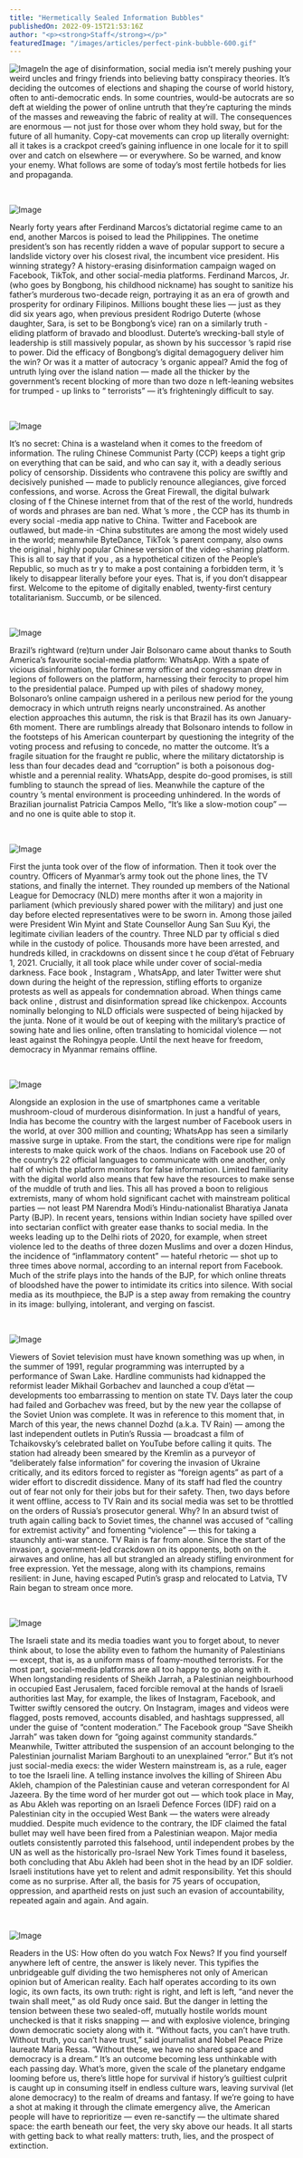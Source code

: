 ```yaml
---
title: "Hermetically Sealed Information Bubbles"
publishedOn: 2022-09-15T21:53:16Z
author: "<p><strong>Staff</strong></p>"
featuredImage: "/images/articles/perfect-pink-bubble-600.gif"
---
```


![Image](/images/articles/perfect-pink-bubble-600.gif)In the age of disinformation, social media isn’t merely pushing your weird uncles and fringy friends into believing batty conspiracy theories. It’s deciding the outcomes of elections and shaping the course of world history, often to anti-democratic ends. In some countries, would-be autocrats are so deft at wielding the power of online untruth that they’re capturing the minds of the masses and reweaving the fabric of reality at will. The consequences are enormous — not just for those over whom they hold sway, but for the future of all humanity. Copy-cat movements can crop up literally overnight: all it takes is a crackpot creed’s gaining influence in one locale for it to spill over and catch on elsewhere — or everywhere. So be warned, and know your enemy. What follows are some of today’s most fertile hotbeds for lies and propaganda.

‍

![Image](/images/articles/rappler-philippines-president-450.jpg)

Nearly forty years after Ferdinand Marcos’s dictatorial regime came to an end, another Marcos is poised to lead the Philippines. The onetime president’s son has recently ridden a wave of popular support to secure a landslide victory over his closest rival, the incumbent vice president. His winning strategy? A history-erasing disinformation campaign waged on Facebook, TikTok, and other social-media platforms. Ferdinand Marcos, Jr. (who goes by Bongbong, his childhood nickname) has sought to sanitize his father’s murderous two-decade reign, portraying it as an era of growth and prosperity for ordinary Filipinos. Millions bought these lies — just as they did six years ago, when previous president Rodrigo Duterte (whose daughter, Sara, is set to be Bongbong’s vice) ran on a similarly truth - eliding platform of bravado and bloodlust. Duterte’s wrecking-ball style of leadership is still massively popular, as shown by his successor ’s rapid rise to power. Did the efficacy of Bongbong’s digital demagoguery deliver him the win? Or was it a matter of autocracy ’s organic appeal? Amid the fog of untruth lying over the island nation — made all the thicker by the government’s recent blocking of more than two doze n left-leaning websites for trumped - up links to “ terrorists” — it’s frighteningly difficult to say. 

‍

![Image](/images/articles/president-china-tiktok-450.jpg)

It’s no secret: China is a wasteland when it comes to the freedom of information. The ruling Chinese Communist Party (CCP) keeps a tight grip on everything that can be said, and who can say it, with a deadly serious policy of censorship. Dissidents who contravene this policy are swiftly and decisively punished — made to publicly renounce allegiances, give forced confessions, and worse. Across the Great Firewall, the digital bulwark closing of f the Chinese internet from that of the rest of the world, hundreds of words and phrases are ban ned. What ’s more , the CCP has its thumb in every social -media app native to China. Twitter and Facebook are outlawed, but made-in -China substitutes are among the most widely used in the world; meanwhile ByteDance, TikTok ’s parent company, also owns the original , highly popular Chinese version of the video -sharing platform. This is all to say that if you , as a hypothetical citizen of the People’s Republic, so much as tr y to make a post containing a forbidden term, it ’s likely to disappear literally before your eyes. That is, if you don’t disappear first. Welcome to the epitome of digitally enabled, twenty-first century totalitarianism. Succumb, or be silenced. 

‍

![Image](/images/articles/bolsonaro-whatsapp-450.jpg)

Brazil’s rightward (re)turn under Jair Bolsonaro came about thanks to South America’s favourite social-media platform: WhatsApp. With a spate of vicious disinformation, the former army officer and congressman drew in legions of followers on the platform, harnessing their ferocity to propel him to the presidential palace. Pumped up with piles of shadowy money, Bolsonaro’s online campaign ushered in a perilous new period for the young democracy in which untruth reigns nearly unconstrained. As another election approaches this autumn, the risk is that Brazil has its own January-6th moment. There are rumblings already that Bolsonaro intends to follow in the footsteps of his American counterpart by questioning the integrity of the voting process and refusing to concede, no matter the outcome. It’s a fragile situation for the fraught re public, where the military dictatorship is less than four decades dead and “corruption” is both a poisonous dog-whistle and a perennial reality. WhatsApp, despite do-good promises, is still fumbling to staunch the spread of lies. Meanwhile the capture of the country ’s mental environment is proceeding unhindered. In the words of Brazilian journalist Patricia Campos Mello, “It’s like a slow-motion coup” — and no one is quite able to stop it. 

‍

![Image](/images/articles/myanmar-president-450.jpg)

First the junta took over of the flow of information. Then it took over the country. Officers of Myanmar’s army took out the phone lines, the TV stations, and finally the internet. They rounded up members of the National League for Democracy (NLD) mere months after it won a majority in parliament (which previously shared power with the military) and just one day before elected representatives were to be sworn in. Among those jailed were President Win Myint and State Counsellor Aung San Suu Kyi, the legitimate civilian leaders of the country. Three NLD par ty official s died while in the custody of police. Thousands more have been arrested, and hundreds killed, in crackdowns on dissent since t he coup d’état of February 1, 2021. Crucially, it all took place while under cover of social-media darkness. Face book , Instagram , WhatsApp, and later Twitter were shut down during the height of the repression, stifling efforts to organize protests as well as appeals for condemnation abroad. When things came back online , distrust and disinformation spread like chickenpox. Accounts nominally belonging to NLD officials were suspected of being hijacked by the junta. None of it would be out of keeping with the military’s practice of sowing hate and lies online, often translating to homicidal violence — not least against the Rohingya people. Until the next heave for freedom, democracy in Myanmar remains offline. 

‍

![Image](/images/articles/india-facebook-450.jpg)‍

Alongside an explosion in the use of smartphones came a veritable mushroom-cloud of murderous disinformation. In just a handful of years, India has become the country with the largest number of Facebook users in the world, at over 300 million and counting; WhatsApp has seen a similarly massive surge in uptake. From the start, the conditions were ripe for malign interests to make quick work of the chaos. Indians on Facebook use 20 of the country’s 22 official languages to communicate with one another, only half of which the platform monitors for false information. Limited familiarity with the digital world also means that few have the resources to make sense of the muddle of truth and lies. This all has proved a boon to religious extremists, many of whom hold significant cachet with mainstream political parties — not least PM Narendra Modi’s Hindu-nationalist Bharatiya Janata Party (BJP). In recent years, tensions within Indian society have spilled over into sectarian conflict with greater ease thanks to social media. In the weeks leading up to the Delhi riots of 2020, for example, when street violence led to the deaths of three dozen Muslims and over a dozen Hindus, the incidence of “inflammatory content” — hateful rhetoric — shot up to three times above normal, according to an internal report from Facebook. Much of the strife plays into the hands of the BJP, for which online threats of bloodshed have the power to intimidate its critics into silence. With social media as its mouthpiece, the BJP is a step away from remaking the country in its image: bullying, intolerant, and verging on fascist.

‍

![Image](/images/articles/russia-putin-450.jpg)‍

Viewers of Soviet television must have known something was up when, in the summer of 1991, regular programming was interrupted by a performance of Swan Lake. Hardline communists had kidnapped the reformist leader Mikhail Gorbachev and launched a coup d’état — developments too embarrassing to mention on state TV. Days later the coup had failed and Gorbachev was freed, but by the new year the collapse of the Soviet Union was complete. It was in reference to this moment that, in March of this year, the news channel Dozhd (a.k.a. TV Rain) — among the last independent outlets in Putin’s Russia — broadcast a film of Tchaikovsky’s celebrated ballet on YouTube before calling it quits. The station had already been smeared by the Kremlin as a purveyor of “deliberately false information” for covering the invasion of Ukraine critically, and its editors forced to register as “foreign agents” as part of a wider effort to discredit dissidence. Many of its staff had fled the country out of fear not only for their jobs but for their safety. Then, two days before it went offline, access to TV Rain and its social media was set to be throttled on the orders of Russia’s prosecutor general. Why? In an absurd twist of truth again calling back to Soviet times, the channel was accused of “calling for extremist activity” and fomenting “violence” — this for taking a staunchly anti-war stance. TV Rain is far from alone. Since the start of the invasion, a government-led crackdown on its opponents, both on the airwaves and online, has all but strangled an already stifling environment for free expression. Yet the message, along with its champions, remains resilient: in June, having escaped Putin’s grasp and relocated to Latvia, TV Rain began to stream once more. 

‍

![Image](/images/articles/israel-palestine-450.jpg)

The Israeli state and its media toadies want you to forget about, to never think about, to lose the ability even to fathom the humanity of Palestinians — except, that is, as a uniform mass of foamy-mouthed terrorists. For the most part, social-media platforms are all too happy to go along with it. When longstanding residents of Sheikh Jarrah, a Palestinian neighbourhood in occupied East Jerusalem, faced forcible removal at the hands of Israeli authorities last May, for example, the likes of Instagram, Facebook, and Twitter swiftly censored the outcry. On Instagram, images and videos were flagged, posts removed, accounts disabled, and hashtags suppressed, all under the guise of “content moderation.” The Facebook group “Save Sheikh Jarrah” was taken down for “going against community standards.” Meanwhile, Twitter attributed the suspension of an account belonging to the Palestinian journalist Mariam Barghouti to an unexplained “error.” But it’s not just social-media execs: the wider Western mainstream is, as a rule, eager to toe the Israeli line. A telling instance involves the killing of Shireen Abu Akleh, champion of the Palestinian cause and veteran correspondent for Al Jazeera. By the time word of her murder got out — which took place in May, as Abu Akleh was reporting on an Israeli Defence Forces (IDF) raid on a Palestinian city in the occupied West Bank — the waters were already muddied. Despite much evidence to the contrary, the IDF claimed the fatal bullet may well have been fired from a Palestinian weapon. Major media outlets consistently parroted this falsehood, until independent probes by the UN as well as the historically pro-Israel New York Times found it baseless, both concluding that Abu Akleh had been shot in the head by an IDF soldier. Israeli institutions have yet to relent and admit responsibility. Yet this should come as no surprise. After all, the basis for 75 years of occupation, oppression, and apartheid rests on just such an evasion of accountability, repeated again and again. And again. 

‍

![Image](/images/articles/usa-fox-news-450.jpg)‍

Readers in the US: How often do you watch Fox News? If you find yourself anywhere left of centre, the answer is likely never. This typifies the unbridgeable gulf dividing the two hemispheres not only of American opinion but of American reality. Each half operates according to its own logic, its own facts, its own truth: right is right, and left is left, “and never the twain shall meet,” as old Rudy once said. But the danger in letting the tension between these two sealed-off, mutually hostile worlds mount unchecked is that it risks snapping — and with explosive violence, bringing down democratic society along with it. “Without facts, you can’t have truth. Without truth, you can’t have trust,” said journalist and Nobel Peace Prize laureate Maria Ressa. “Without these, we have no shared space and democracy is a dream.” It’s an outcome becoming less unthinkable with each passing day. What’s more, given the scale of the planetary endgame looming before us, there’s little hope for survival if history’s guiltiest culprit is caught up in consuming itself in endless culture wars, leaving survival (let alone democracy) to the realm of dreams and fantasy. If we’re going to have a shot at making it through the climate emergency alive, the American people will have to reprioritize — even re-sanctify — the ultimate shared space: the earth beneath our feet, the very sky above our heads. It all starts with getting back to what really matters: truth, lies, and the prospect of extinction.
